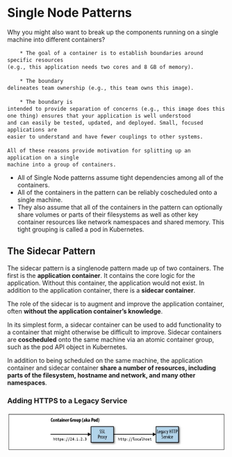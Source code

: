 # Single Node Patterns

Why you might also want to break up the components running on
a single machine into different containers?

```
    * The goal of a container is to establish boundaries around specific resources
(e.g., this application needs two cores and 8 GB of memory).

    * The boundary
delineates team ownership (e.g., this team owns this image).

    * The boundary is
intended to provide separation of concerns (e.g., this image does this one thing) ensures that your application is well understood
and can easily be tested, updated, and deployed. Small, focused applications are
easier to understand and have fewer couplings to other systems.

All of these reasons provide motivation for splitting up an application on a single
machine into a group of containers.
```

- All of Single Node patterns
  assume tight dependencies among all of the containers.
- All of the containers in the pattern can be reliably coscheduled onto a single machine.
- They also assume that all of the containers in the pattern can
  optionally share volumes or parts of their filesystems as well as other key container
  resources like network namespaces and shared memory. This tight grouping is called
  a pod in Kubernetes.

## The Sidecar Pattern

The sidecar pattern is a singlenode
pattern made up of two containers. The first is the **application container**. It contains
the core logic for the application. Without this container, the application would
not exist. In addition to the application container, there is a **sidecar container**.

The role
of the sidecar is to augment and improve the application container, often **without the
application container’s knowledge**.

In its simplest form, a sidecar container can be
used to add functionality to a container that might otherwise be difficult to improve.
Sidecar containers are **coscheduled** onto the same machine via an atomic container
group, such as the pod API object in Kubernetes.

In addition to being scheduled on
the same machine, the application container and sidecar container **share a number of
resources, including parts of the filesystem, hostname and network, and many other
namespaces**.

### Adding HTTPS to a Legacy Service

![HTTPS Sidecar](Sidecar-HTTPS.JPG)
